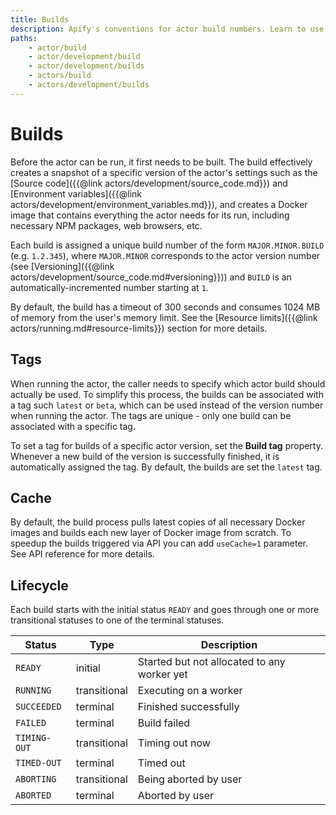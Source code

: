 ```yaml
---
title: Builds
description: Apify's conventions for actor build numbers. Learn to use a specific version of your actor in a run, understand an actor's lifecycle and manage its cache.
paths:
    - actor/build
    - actor/development/build
    - actor/development/builds
    - actors/build
    - actors/development/builds
---
```


# [](#build)Builds

Before the actor can be run, it first needs to be built. The build effectively creates a snapshot of a specific version of the actor's settings such as the [Source code]({{@link actors/development/source_code.md}}) and [Environment variables]({{@link actors/development/environment_variables.md}}), and creates a Docker image that contains everything the actor needs for its run, including necessary NPM packages, web browsers, etc.

Each build is assigned a unique build number of the form `MAJOR.MINOR.BUILD` (e.g. `1.2.345`), where `MAJOR.MINOR` corresponds to the actor version number (see [Versioning]({{@link actors/development/source_code.md#versioning}})) and `BUILD` is an automatically-incremented number starting at `1`.

By default, the build has a timeout of 300 seconds and consumes 1024 MB of memory from the user's memory limit. See the [Resource limits]({{@link actors/running.md#resource-limits}}) section for more details.

## [](#tags)Tags

When running the actor, the caller needs to specify which actor build should actually be used. To simplify this process, the builds can be associated with a tag such `latest` or `beta`, which can be used instead of the version number when running the actor. The tags are unique - only one build can be associated with a specific tag.

To set a tag for builds of a specific actor version, set the **Build tag** property. Whenever a new build of the version is successfully finished, it is automatically assigned the tag. By default, the builds are set the `latest` tag.

## [](#cache)Cache

By default, the build process pulls latest copies of all necessary Docker images and builds each new layer of Docker image from scratch. To speedup the builds triggered via API you can add `useCache=1` parameter. See API reference for more details.

## [](#lifecycle)Lifecycle

Each build starts with the initial status `READY` and goes through one or more transitional statuses to one of the terminal statuses.

|Status|Type|Description|
|--- |--- |--- |
|`READY`|initial|Started but not allocated to any worker yet|
|`RUNNING`|transitional|Executing on a worker|
|`SUCCEEDED`|terminal|Finished successfully|
|`FAILED`|terminal|Build failed|
|`TIMING-OUT`|transitional|Timing out now|
|`TIMED-OUT`|terminal|Timed out|
|`ABORTING`|transitional|Being aborted by user|
|`ABORTED`|terminal|Aborted by user|

